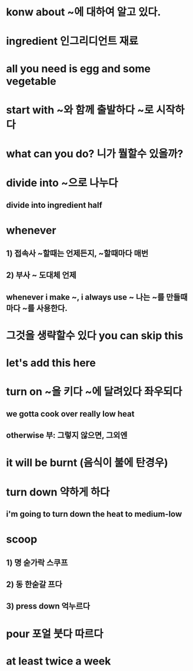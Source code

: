 # konw about ~에 대하여 알고 있다.

# ingredient 인그리디언트 재료 

# all you need is egg and some vegetable

# start with ~와 함께 출발하다 ~로 시작하다

# what can you do? 니가 뭘할수 있을까?

# divide into ~으로 나누다
## divide into ingredient half

# whenever
## 1) 접속사 ~할때는 언제든지, ~할때마다 매번
## 2) 부사 ~ 도대체 언제 
## whenever i make ~, i always use ~ 나는 ~를 만들때마다 ~를 사용한다.

# 그것을 생략할수 있다 you can skip this

# let's add this here

# turn on ~을 키다 ~에 달려있다 좌우되다

## we gotta cook over really low heat


## otherwise 부: 그렇지 않으면, 그외엔

# it will be burnt (음식이 불에 탄경우)

# turn down 약하게 하다
## i'm going to turn down the heat to medium-low

# scoop 
## 1) 명 숟가락 스쿠프
## 2) 동 한숟갈 프다 

## 3) press down 억누르다 

# pour 포얼 붓다 따르다 

# at least twice a week
